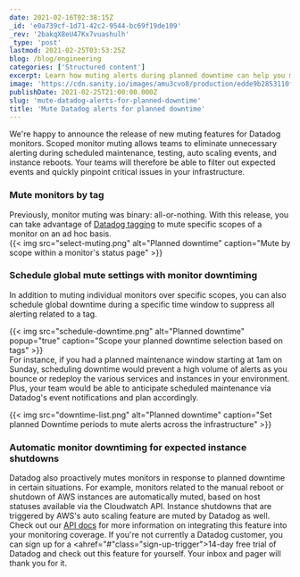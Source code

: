 ```yaml
---
date: 2021-02-16T02:38:15Z
_id: 'e0a739cf-1d71-42c2-9544-bc69f19de109'
_rev: '2bakqX8eU47Kx7vuashulh'
_type: 'post'
lastmod: 2021-02-25T03:53:25Z
blog: /blog/engineering
categories: ['Structured content']
excerpt: Learn how muting alerts during planned downtime can help you more easily identify the most critical issues that may be occurring in your environment.
image: 'https://cdn.sanity.io/images/amu3cvo8/production/edde9b2853110f3711a8a2ae812a373c5faaa06f-3002x1279.png?w=600'
publishDate: 2021-02-25T21:00:00.000Z
slug: 'mute-datadog-alerts-for-planned-downtime'
title: 'Mute Datadog alerts for planned downtime'
---
```


We're happy to announce the release of new muting features for Datadog monitors. Scoped monitor muting allows teams to eliminate unnecessary alerting during scheduled maintenance, testing, auto scaling events, and instance reboots. Your teams will therefore be able to filter out expected events and quickly pinpoint critical issues in your infrastructure.  


### Mute monitors by tag  
  
Previously, monitor muting was binary: all-or-nothing. With this release, you can take advantage of [Datadog tagging](https://docs.datadoghq.com/faq/#tagging) to mute specific scopes of a monitor on an ad hoc basis.  
{{< img src="select-muting.png" alt="Planned downtime" caption="Mute by scope within a monitor's status page" >}}  
  
### Schedule global mute settings with monitor downtiming  
  
In addition to muting individual monitors over specific scopes, you can also schedule global downtime during a specific time window to suppress all alerting related to a tag.

  
{{< img src="schedule-downtime.png" alt="Planned downtime" popup="true" caption="Scope your planned downtime selection based on tags" >}}  
For instance, if you had a planned maintenance window starting at 1am on Sunday, scheduling downtime would prevent a high volume of alerts as you bounce or redeploy the various services and instances in your environment. Plus, your team would be able to anticipate scheduled maintenance via Datadog's event notifications and plan accordingly.  
  
{{< img src="downtime-list.png" alt="Planned downtime" caption="Set planned Downtime periods to mute alerts across the infrastructure" >}}  
  
### Automatic monitor downtiming for expected instance shutdowns  
  
Datadog also proactively mutes monitors in response to planned downtime in certain situations. For example, monitors related to the manual reboot or shutdown of AWS instances are automatically muted, based on host statuses available via the Cloudwatch API. Instance shutdowns that are triggered by AWS's auto scaling feature are muted by Datadog as well.  
Check out our [API docs](https://docs.datadoghq.com/api/#downtimes) for more information on integrating this feature into your monitoring coverage. If you're not currently a Datadog customer, you can sign up for a <ahref="#"class="sign-up-trigger">14-day free trial</a> of Datadog and check out this feature for yourself. Your inbox and pager will thank you for it.